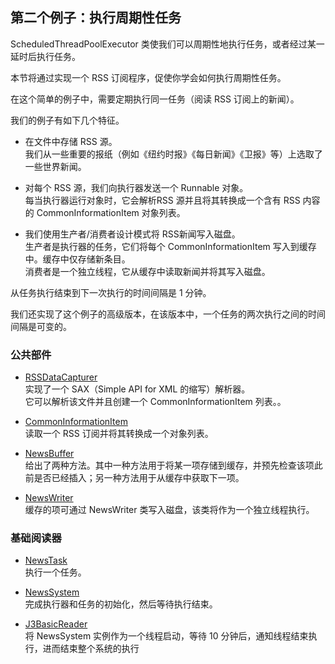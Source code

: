 ## 第二个例子：执行周期性任务
ScheduledThreadPoolExecutor 类使我们可以周期性地执行任务，或者经过某一延时后执行任务。  

本节将通过实现一个 RSS 订阅程序，促使你学会如何执行周期性任务。  

在这个简单的例子中，需要定期执行同一任务（阅读 RSS 订阅上的新闻）。  

我们的例子有如下几个特征。
-	在文件中存储 RSS 源。  
我们从一些重要的报纸（例如《纽约时报》《每日新闻》《卫报》等）上选取了一些世界新闻。

-	对每个 RSS 源，我们向执行器发送一个 Runnable 对象。  
每当执行器运行对象时，它会解析RSS 源并且将其转换成一个含有 RSS 内容的 CommonInformationItem 对象列表。
-	我们使用生产者/消费者设计模式将 RSS新闻写入磁盘。  
生产者是执行器的任务，它们将每个 CommonInformationItem 写入到缓存中。缓存中仅存储新条目。  
消费者是一个独立线程，它从缓存中读取新闻并将其写入磁盘。

从任务执行结束到下一次执行的时间间隔是 1 分钟。

我们还实现了这个例子的高级版本，在该版本中，一个任务的两次执行之间的时间间隔是可变的。

### 公共部件
-	[RSSDataCapturer](common/RSSDataCapturer.java)  
实现了一个 SAX（Simple API for XML 的缩写）解析器。  
它可以解析该文件并且创建一个 CommonInformationItem 列表。。

-	[CommonInformationItem](common/CommonInformationItem.java)  
读取一个 RSS 订阅并将其转换成一个对象列表。
-	[NewsBuffer](common/NewsBuffer.java)  
给出了两种方法。其中一种方法用于将某一项存储到缓存，并预先检查该项此前是否已经插入；另一种方法用于从缓存中获取下一项。
-	[NewsWriter](common/NewsWriter.java)  
缓存的项可通过 NewsWriter 类写入磁盘，该类将作为一个独立线程执行。

### 基础阅读器
-	[NewsTask](NewsTask.java)  
执行一个任务。    

-	[NewsSystem](NewsSystem.java)  
完成执行器和任务的初始化，然后等待执行结束。    
-	[J3BasicReader](J3BasicReader.java)   
将 NewsSystem 实例作为一个线程启动，等待 10 分钟后，通知线程结束执行，进而结束整个系统的执行





